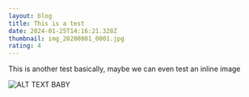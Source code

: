 ```yaml
---
layout: blog
title: This is a test
date: 2024-01-25T14:16:21.328Z
thumbnail: img_20200801_0001.jpg
rating: 4
---
```

This is another test basically, maybe we can even test an inline image



![ALT TEXT BABY](screenshot-2022-09-22-at-16.45.45.png)